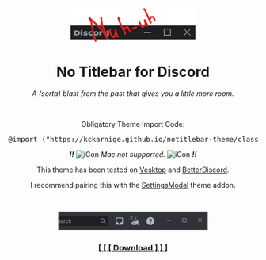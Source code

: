 <p align="center">
    <img width="50%" src="banner.png"></img>
</p>
<h1 align="center">No Titlebar for Discord</h1>
<p align="center"><i>A (sorta) blast from the past that gives you a little more room.</i></p>

<br>

<p align="center">Obligatory Theme Import Code:</p>

<pre lang="css">
@import ("https://kckarnige.github.io/notitlebar-theme/classicTitlebar.theme.css");
</pre>

<div align="center">
<div align="center">
    <i><b>!!</b></i>
    <picture>
        <source media="(prefers-color-scheme: dark)" srcset="https://raw.githack.com/kckarnige/notitlebar-theme/main/macnt.png" width="14px">
        <img alt="iCon" src="https://raw.githack.com/kckarnige/notitlebar-theme/main/macnt-dark.png" width="14px">
    </picture> 
    <i>Mac not supported.</i>
    <picture>
        <source media="(prefers-color-scheme: dark)" srcset="https://raw.githack.com/kckarnige/notitlebar-theme/main/macnt.png" width="14px">
        <img alt="iCon" src="https://raw.githack.com/kckarnige/notitlebar-theme/main/macnt-dark.png" width="14px">
    </picture>
    <i><b>!!</b></i>
</div>
    <p>This theme has been tested on <a href="https://github.com/Vencord/Vesktop/">Vesktop</a> and <a href="https://betterdiscord.app">BetterDiscord</a>.</p>
    <p>I recommend pairing this with the <a href="https://github.com/mwittrien/BetterDiscordAddons/tree/master/Themes/SettingsModal">SettingsModal</a> theme addon.</p>
</div>

<br>

<p align="center">
    <img width="60%" src="preview.png"></img>
</p>

<h3 align="center"><a href="https://github.com/kckarnige/notitlebar-theme/blob/main/classicTitlebar.theme.css">[ [ [ Download ] ] ]</a></h3>

